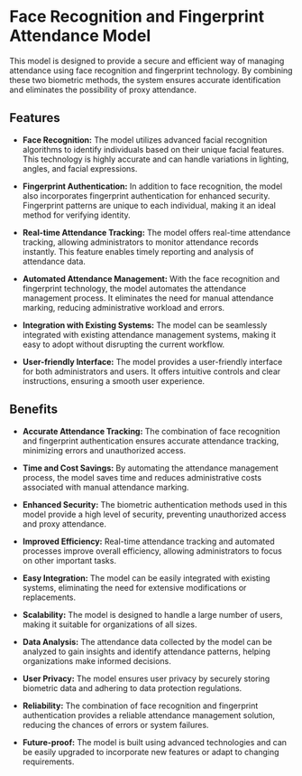 # Face Recognition and Fingerprint Attendance Model

This model is designed to provide a secure and efficient way of managing attendance using face recognition and fingerprint technology. By combining these two biometric methods, the system ensures accurate identification and eliminates the possibility of proxy attendance.

## Features

- **Face Recognition:** The model utilizes advanced facial recognition algorithms to identify individuals based on their unique facial features. This technology is highly accurate and can handle variations in lighting, angles, and facial expressions.

- **Fingerprint Authentication:** In addition to face recognition, the model also incorporates fingerprint authentication for enhanced security. Fingerprint patterns are unique to each individual, making it an ideal method for verifying identity.

- **Real-time Attendance Tracking:** The model offers real-time attendance tracking, allowing administrators to monitor attendance records instantly. This feature enables timely reporting and analysis of attendance data.

- **Automated Attendance Management:** With the face recognition and fingerprint technology, the model automates the attendance management process. It eliminates the need for manual attendance marking, reducing administrative workload and errors.

- **Integration with Existing Systems:** The model can be seamlessly integrated with existing attendance management systems, making it easy to adopt without disrupting the current workflow.

- **User-friendly Interface:** The model provides a user-friendly interface for both administrators and users. It offers intuitive controls and clear instructions, ensuring a smooth user experience.

## Benefits

- **Accurate Attendance Tracking:** The combination of face recognition and fingerprint authentication ensures accurate attendance tracking, minimizing errors and unauthorized access.

- **Time and Cost Savings:** By automating the attendance management process, the model saves time and reduces administrative costs associated with manual attendance marking.

- **Enhanced Security:** The biometric authentication methods used in this model provide a high level of security, preventing unauthorized access and proxy attendance.

- **Improved Efficiency:** Real-time attendance tracking and automated processes improve overall efficiency, allowing administrators to focus on other important tasks.

- **Easy Integration:** The model can be easily integrated with existing systems, eliminating the need for extensive modifications or replacements.

- **Scalability:** The model is designed to handle a large number of users, making it suitable for organizations of all sizes.

- **Data Analysis:** The attendance data collected by the model can be analyzed to gain insights and identify attendance patterns, helping organizations make informed decisions.

- **User Privacy:** The model ensures user privacy by securely storing biometric data and adhering to data protection regulations.

- **Reliability:** The combination of face recognition and fingerprint authentication provides a reliable attendance management solution, reducing the chances of errors or system failures.

- **Future-proof:** The model is built using advanced technologies and can be easily upgraded to incorporate new features or adapt to changing requirements.

